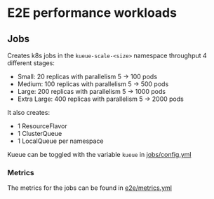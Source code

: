 # E2E performance workloads

## Jobs

Creates k8s jobs in the `kueue-scale-<size>` namespace throughput 4 different stages:

- Small: 20 replicas with parallelism 5 -> 100 pods
- Medium: 100 replicas with parallelism 5 -> 500 pods
- Large: 200 replicas with parallelism 5 -> 1000 pods
- Extra Large: 400 replicas with parallelism 5 -> 2000 pods

It also creates:

- 1 ResourceFlavor
- 1 ClusterQueue
- 1 LocalQueue per namespace
  
Kueue can be toggled with the variable `kueue` in [jobs/config.yml](jobs/config.yml)

### Metrics

The metrics for the jobs can be found in [e2e/metrics.yml](e2e/metrics.yml)
